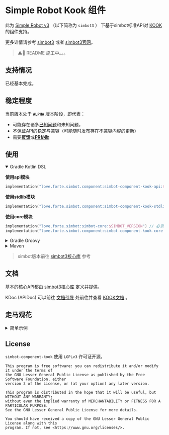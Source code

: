 # Simple Robot Kook 组件

此为 [Simple Robot v3][simbot3] （以下简称为 `simbot3` ） 下基于simbot标准API对 [KOOK](https://www.kookapp.cn/) 的组件支持。

更多详情请参考 [simbot3][simbot3] 或者 [simbot3官网](https://simbot.forte.love)。


> ⚠️🔧 README 施工中。。。

## 支持情况

已经基本完成。

## 稳定程度

当前版本处于 **`ALPHA`** 版本阶段，即代表：
- 可能存在诸多[已知问题](https://github.com/simple-robot/simbot-component-kook/issues)和未知问题，
- 不保证API的稳定与兼容（可能随时发布存在不兼容内容的更新）
- 需要[**反馈**](https://github.com/simple-robot/simbot-component-kook/issues)或[**PR协助**](https://github.com/simple-robot/simbot-component-kook/pulls)

## 使用

<details open>
<summary>Gradle Kotlin DSL</summary>

**使用api模块**

```kotlin
implementation("love.forte.simbot.component:simbot-component-kook-api:$CP_KOOK_VERSION")
```

**使用stdlib模块**

```kotlin
implementation("love.forte.simbot.component:simbot-component-kook-stdlib:$CP_KOOK_VERSION")
```

**使用core模块**

```kotlin
implementation("love.forte.simbot:simbot-core:$SIMBOT_VERSION") // 必须显式引用simbot核心库（或其他衍生库，比如spring boot starter）
implementation("love.forte.simbot.component:simbot-component-kook-core:$CP_KOOK_VERSION")
```

</details>

<details>
<summary>Gradle Groovy</summary>

**使用api模块**

```groovy
implementation 'love.forte.simbot.component:simbot-component-kook-api:$CP_KOOK_VERSION'
```

**使用stdlib模块**

```groovy
implementation 'love.forte.simbot.component:simbot-component-kook-stdlib:$CP_KOOK_VERSION'
```

**使用core模块**

```groovy
implementation 'love.forte.simbot:simbot-core:$SIMBOT_VERSION' // 必须显式引用simbot核心库（或其他衍生库，比如spring boot starter）
implementation 'love.forte.simbot.component:simbot-component-kook-core:$CP_KOOK_VERSION'
```

</details>

<details>
<summary>Maven</summary>

**使用api模块**

```xml
<dependency>
    <groupId>love.forte.simbot.component</groupId>
    <artifactId>simbot-component-kook-api</artifactId>
    <version>${CP_KOOK_VERSION}</version>
</dependency>
```

**使用stdlib模块**

```xml
<dependency>
    <groupId>love.forte.simbot.component</groupId>
    <artifactId>simbot-component-kook-stdlib</artifactId>
    <version>${CP_KOOK_VERSION}</version>
</dependency>
```

**使用core模块**

```xml
<!-- 必须显式引用simbot核心库（或其他衍生库，比如spring boot starter） -->
<dependency>
    <groupId>love.forte.simbot</groupId>
    <artifactId>simbot-core</artifactId>
    <version>${CP_KOOK_VERSION}</version>
</dependency>
<dependency>
    <groupId>love.forte.simbot.component</groupId>
    <artifactId>simbot-component-kook-core</artifactId>
    <version>${CP_KOOK_VERSION}</version>
</dependency>
```

</details>


> simbot版本前往 [simbot3核心库][simbot3] 参考


## 文档

基本的核心API都由 [simbot3核心库][simbot3] 定义并提供。

KDoc (APIDoc) 可以前往 [文档引导](https://docs.simbot.forte.love) 处前往并查看 [KOOK文档](https://docs.simbot.forte.love/components/kook) 。

## 走马观花

<details>
<summary>简单示例</summary>


```kotlin
// simbot-core / simbot-boot
suspend fun KookContactMessageEvent.onEvent() {
    author().send("Hello World")
}
```

```kotlin
// simbot-boot
@Listener
@Filter("签到")
suspend fun KookChannelMessageEvent.onEvent() {
    reply("签到成功")
}
```

```kotlin
@Listener
@Filter("叫我{{name,.+}}")
suspend fun KookChannelMessageEvent.onEvent(@FilterValue("name") name: String) {
    group.send(At(author.id) + "好的，以后就叫你$name了".toText())
}
```

简单的完整示例：

```kotlin
suspend fun main() {
    createSimpleApplication {
        // 注册并使用Kook组件。
        useKook()
        
        // 注册各种监听函数
        listeners {
            // 监听联系人(私聊)消息
            // 此事件的逻辑：收到消息，回复一句"你说的是："，
            // 然后再复读一遍你说的话。
            ContactMessageEvent { event ->
                val contact: Contact = event.source()
                contact.send("你说的是：")
                contact.send(event.messageContent)
            }
        }
        
        // 注册kook的bot
        kookBots {
            val bot = register("client_id", "token")
            // bot需要start才能连接服务器、初始化信息等。
            bot.start()
        }
    }.join() // join, 挂起直到被终止。
}
```

</details>


## License

`simbot-component-kook` 使用 `LGPLv3` 许可证开源。

```
This program is free software: you can redistribute it and/or modify it under the terms of 
the GNU Lesser General Public License as published by the Free Software Foundation, either 
version 3 of the License, or (at your option) any later version.

This program is distributed in the hope that it will be useful, but WITHOUT ANY WARRANTY;
without even the implied warranty of MERCHANTABILITY or FITNESS FOR A PARTICULAR PURPOSE. 
See the GNU Lesser General Public License for more details.

You should have received a copy of the GNU Lesser General Public License along with this 
program. If not, see <https://www.gnu.org/licenses/>.
```

[m-api]: simbot-component-kook-api
[m-stdlib]: simbot-component-kook-stdlib
[m-core]: simbot-component-kook-core
[simbot3]: https://github.com/simple-robot/simpler-robot
